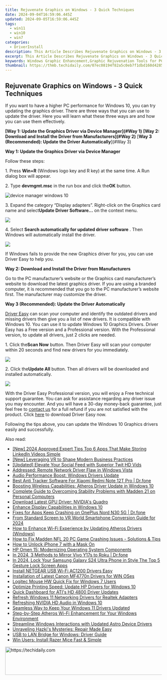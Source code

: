 ```yaml
---
title: Rejuvenate Graphics on Windows - 3 Quick Techniques
date: 2024-09-04T16:59:06.445Z
updated: 2024-09-05T16:59:06.445Z
tags:
  - win11
  - win10
  - win7
categories:
  - DriverInstall
description: This Article Describes Rejuvenate Graphics on Windows - 3 Quick Techniques
excerpt: This Article Describes Rejuvenate Graphics on Windows - 3 Quick Techniques
keywords: Windows Graphic Enhancement,Graphic Rejuvenation Tools for PC,Effective Graphics Upgrades in Windows,Windows XP/Vista Graphic Improvement,3 Quick Windows Graphics Techniques,Revive Your PC's Graphics with Simple Steps,Enhance Windows Display Performance Naturally
thumbnail: https://thmb.techidaily.com/07ec08194f82a5c0eb7f1dbd160d4285a74e061c99e34448dc11e18d2afb1ddd.png
---
```


## Rejuvenate Graphics on Windows - 3 Quick Techniques

 If you want to have a higher PC performance for Windows 10, you can try updating the graphics driver. There are three ways that you can use to update the driver. Here you will learn what these three ways are and how you can use them effectively.

**[Way 1: Update the Graphics Driver via Device Manager](#Way 1)**
**[Way 2: Download and Install the Driver from Manufacturers](#Way 2)**
[**Way 3 (Recommended): Update the Driver Automatically**](#Way 3)

**Way 1: Update the Graphics Driver via Device Manager**

Follow these steps:

 1\. Press **Win+R** (Windows logo key and R key) at the same time. A Run dialog box will appear.

 2\. Type **devmgmt.msc** in the run box and click the**OK** button.

![device manager windows 10](https://images.drivereasy.com/wp-content/uploads/2016/10/img_5806e27e27212.png)

 3\. Expand the category “Display adapters”. Right-click on the Graphics card name and select**Update Driver Software…**  on the context menu.

![](https://images.drivereasy.com/wp-content/uploads/2016/11/img_5822c157389db.jpg)

 4\. Select **Search automatically for updated driver software** . Then Windows will automatically install the driver.

![](https://images.drivereasy.com/wp-content/uploads/2016/11/img_5822c693d3206.png)

 If Windows fails to provide the new Graphics driver for you, you can use Driver Easy to help you.

**Way 2: Download and Install the Driver from Manufacturers**

 Go to the PC manufacturer’s website or the Graphics card manufacturer’s website to download the latest graphics driver. If you are using a branded computer, it is recommended that you go to the PC manufacturer’s website first. The manufacturer may customize the driver.

 **Way 3 (Recommended): Update the Driver Automatically**

[Driver Easy](https://tools.techidaily.com/drivereasy/download/) can scan your computer and identify the outdated drivers and missing drivers then give you a list of new drivers. It is compatible with Windows 10\. You can use it to update Windows 10 Graphics Drivers. Driver Easy has a Free version and a Professional version. With the Professional version, to update all drivers, just 2 clicks are needed.

 1\. Click the**Scan Now** button. Then Driver Easy will scan your computer within 20 seconds and find new drivers for you immediately.

![](https://www.drivereasy.com/wp-content/uploads/2017/03/Driver-Easy-Scan-Needed.jpg)

 2\. Click the**Update All** button. Then all drivers will be downloaded and installed automatically.

![](https://www.drivereasy.com/wp-content/uploads/2022/02/de-update-all-rtx-3080.jpg)
  
 With the Driver Easy Professional version, you will enjoy a Free technical support guarantee. You can ask for assistance regarding any driver issue you may encounter. And you will have a 30-day money-back guarantee, just feel free to [contact us](https://tools.techidaily.com/drivereasy/download/) for a full refund if you are not satisfied with the product. Click [here](https://tools.techidaily.com/drivereasy/download/) to download Driver Easy now.

 Following the tips above, you can update the Windows 10 Graphics drivers easily and successfully.

<ins class="adsbygoogle"
     style="display:block"
     data-ad-format="autorelaxed"
     data-ad-client="ca-pub-7571918770474297"
     data-ad-slot="1223367746"></ins>



<ins class="adsbygoogle"
     style="display:block"
     data-ad-client="ca-pub-7571918770474297"
     data-ad-slot="8358498916"
     data-ad-format="auto"
     data-full-width-responsive="true"></ins>

<span class="atpl-alsoreadstyle">Also read:</span>
<div><ul>
<li><a href="https://vp-tips.techidaily.com/new-2024-approved-expert-tips-top-6-apps-that-make-storing-linkedin-videos-simple/"><u>[New] 2024 Approved  Expert Tips  Top 6 Apps That Make Storing LinkedIn Videos Simple</u></a></li>
<li><a href="https://extra-support.techidaily.com/new-leveraging-vr-to-shape-modern-business-practices/"><u>[New] Leveraging VR to Shape Modern Business Practices</u></a></li>
<li><a href="https://twitter-videos.techidaily.com/updated-elevate-your-social-feed-with-superior-twit-hd-vids/"><u>[Updated] Elevate Your Social Feed with Superior Twit HD Vids</u></a></li>
<li><a href="https://driver-install.techidaily.com/addressed-remote-network-driver-flaw-in-windows-vista/"><u>Addressed: Remote Network Driver Flaw in Windows Vista</u></a></li>
<li><a href="https://driver-install.techidaily.com/audio-performance-boost-windows-drivers-update/"><u>Audio Performance Boost: Windows Drivers Update</u></a></li>
<li><a href="https://android-location-track.techidaily.com/best-anti-tracker-software-for-xiaomi-redmi-note-12t-pro-drfone-by-drfone-virtual-android/"><u>Best Anti Tracker Software For Xiaomi Redmi Note 12T Pro | Dr.fone</u></a></li>
<li><a href="https://driver-install.techidaily.com/boosting-wireless-capabilities-atheros-driver-update-in-windows-10/"><u>Boosting Wireless Capabilities: Atheros Driver Update in Windows 10</u></a></li>
<li><a href="https://win-solutions.techidaily.com/complete-guide-to-overcoming-stability-problems-with-madden-21-on-personal-computers/"><u>Complete Guide to Overcoming Stability Problems with Madden 21 on Personal Computers</u></a></li>
<li><a href="https://driver-install.techidaily.com/download-latest-gpu-driver-nvidias-quadro/"><u>Download Latest GPU Driver: NVIDIA's Quadro</u></a></li>
<li><a href="https://driver-install.techidaily.com/enhance-display-capabilities-in-windows-10/"><u>Enhance Display Capabilities in Windows 10</u></a></li>
<li><a href="https://howto.techidaily.com/fixes-for-apps-keep-crashing-on-oneplus-nord-n30-5g-drfone-by-drfone-fix-android-problems-fix-android-problems/"><u>Fixes for Apps Keep Crashing on OnePlus Nord N30 5G | Dr.fone</u></a></li>
<li><a href="https://some-techniques.techidaily.com/from-standard-screen-to-vr-world-smartphone-conversion-guide-for-2024/"><u>From Standard Screen to VR World  Smartphone Conversion Guide for 2024</u></a></li>
<li><a href="https://driver-install.techidaily.com/how-to-enhance-wi-fi-experience-by-updating-atheros-drivers-windows/"><u>How to Enhance Wi-Fi Experience by Updating Atheros Drivers (Windows)</u></a></li>
<li><a href="https://win-answers.techidaily.com/how-to-fix-madden-nfl-20-pc-game-crashing-issues-solutions-and-tips/"><u>How to Fix Madden NFL 20 PC Game Crashing Issues - Solutions & Tips</u></a></li>
<li><a href="https://ios-unlock.techidaily.com/how-to-unlock-iphone-7-with-a-mask-on-by-drfone-ios/"><u>How to Unlock iPhone 7 with a Mask On</u></a></li>
<li><a href="https://driver-install.techidaily.com/hp-omen-15-modernizing-operating-system-components/"><u>HP Omen 15: Modernizing Operating System Components</u></a></li>
<li><a href="https://screen-mirror.techidaily.com/in-2024-3-methods-to-mirror-vivo-y17s-to-roku-drfone-by-drfone-android/"><u>In 2024, 3 Methods to Mirror Vivo Y17s to Roku | Dr.fone</u></a></li>
<li><a href="https://android-unlock.techidaily.com/in-2024-lock-your-samsung-galaxy-s24-ultra-phone-in-style-the-top-5-gesture-lock-screen-apps-by-drfone-android/"><u>In 2024, Lock Your Samsung Galaxy S24 Ultra Phone in Style The Top 5 Gesture Lock Screen Apps</u></a></li>
<li><a href="https://driver-install.techidaily.com/install-netgear-usb-wi-fi-ac1200-drivers-easy/"><u>Install NETGEAR USB Wi-Fi AC1200 Drivers Easy</u></a></li>
<li><a href="https://driver-install.techidaily.com/installation-of-latest-canon-mf4770n-drivers-for-win-oses/"><u>Installation of Latest Canon MF4770n Drivers for WIN OSes</u></a></li>
<li><a href="https://driver-install.techidaily.com/1720062958635-logitec-mouse-hw-quick-fix-for-windows-7-users/"><u>Logitec Mouse HW Quick Fix for Windows 7 Users</u></a></li>
<li><a href="https://driver-install.techidaily.com/optimize-printing-speed-update-hp-drivers-for-windows-10/"><u>Optimize Printing Speed: Update HP Drivers for Windows 10</u></a></li>
<li><a href="https://driver-install.techidaily.com/quick-dashboard-for-atis-hd-4800-driver-updates/"><u>Quick Dashboard for ATI's HD 4800 Driver Updates</u></a></li>
<li><a href="https://driver-install.techidaily.com/refresh-windows-11-networking-drivers-for-realtek-adapters/"><u>Refresh Windows 11 Networking Drivers for Realtek Adapters</u></a></li>
<li><a href="https://driver-install.techidaily.com/refreshing-nvidia-hd-audio-in-windows-10/"><u>Refreshing NVIDIA HD Audio in Windows 10</u></a></li>
<li><a href="https://driver-install.techidaily.com/seamless-way-to-keep-your-windows-11-drivers-updated/"><u>Seamless Way to Keep Your Windows 11 Drivers Updated</u></a></li>
<li><a href="https://driver-install.techidaily.com/step-by-step-atheros-wi-fi-enhancement-for-your-windows-environment/"><u>Step-by-Step Atheros Wi-Fi Enhancement for Your Windows Environment</u></a></li>
<li><a href="https://driver-install.techidaily.com/streamline-windows-interactions-with-updated-astro-device-drivers/"><u>Streamline Windows Interactions with Updated Astro Device Drivers</u></a></li>
<li><a href="https://driver-install.techidaily.com/unraveling-hazkis-mysteries-repair-made-easy/"><u>Unraveling Hazki's Mysteries: Repair Made Easy</u></a></li>
<li><a href="https://driver-install.techidaily.com/usb-to-lan-bridge-for-windows-driver-guide/"><u>USB to LAN Bridge for Windows: Driver Guide</u></a></li>
<li><a href="https://driver-install.techidaily.com/win-users-install-razer-mice-fast-and-simple/"><u>Win Users: Install Razer Mice Fast & Simple</u></a></li>
</ul></div>

<!-- affiliate ads begin -->
<a href="https://aligracehair.sjv.io/c/5597632/1925489/19272" target="_top" id="1925489">
  <img src="//a.impactradius-go.com/display-ad/19272-1925489" border="0" alt="https://techidaily.com" width="728" height="90"/>
</a>
<img height="0" width="0" src="https://aligracehair.sjv.io/i/5597632/1925489/19272" style="position:absolute;visibility:hidden;" border="0" />
<!-- affiliate ads end -->